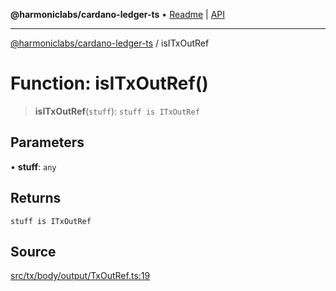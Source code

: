 **@harmoniclabs/cardano-ledger-ts** • [Readme](../Introduction.md) \| [API](../globals.md)

***

[@harmoniclabs/cardano-ledger-ts](../Introduction.md) / isITxOutRef

# Function: isITxOutRef()

> **isITxOutRef**(`stuff`): `stuff is ITxOutRef`

## Parameters

• **stuff**: `any`

## Returns

`stuff is ITxOutRef`

## Source

[src/tx/body/output/TxOutRef.ts:19](https://github.com/HarmonicLabs/cardano-ledger-ts/blob/d1659b0/src/tx/body/output/TxOutRef.ts#L19)
